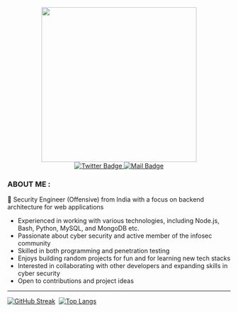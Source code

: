 <div id="header" align="center">
  <img src="https://media4.giphy.com/media/v1.Y2lkPTc5MGI3NjExYTFmMDUwMjUwNzViNmE2ZWRjZGMzYzBhMzk3NjgyYTIzNTQwMTZiNyZjdD1n/l0MYvaR4v3PFymiSk/giphy.gif" width="350"/>
</div>

<div id="badges" align="center">

  <a href="https://twitter.com/Himan10_">
    <img src="https://img.shields.io/badge/Twitter-red?style=for-the-badge&logo=twitter&logoColor=white" alt="Twitter Badge"/>
  </a>

  <a href="mailto:h3c.initiative46@gmail.com">
    <img src="https://img.shields.io/badge/GMAIL-grey?style=for-the-badge&logo=gmail&logoColor=white" alt="Mail Badge"/>
  </a>
</div>

### ABOUT ME :

👋 Security Engineer (Offensive) from India with a focus on backend architecture for web applications
- Experienced in working with various technologies, including Node.js, Bash, Python, MySQL, and MongoDB etc.
- Passionate about cyber security and active member of the infosec community
- Skilled in both programming and penetration testing
- Enjoys building random projects for fun and for learning new tech stacks
- Interested in collaborating with other developers and expanding skills in cyber security
- Open to contributions and project ideas

---
[![GitHub Streak](http://github-readme-streak-stats.herokuapp.com?user=Himan10&theme=black-ice&background=000000)](https://git.io/streak-stats)&nbsp;&nbsp;[![Top Langs](https://github-readme-stats-sigma-five.vercel.app/api/top-langs/?username=Himan10&layout=compact&theme=vision-friendly-dark)](https://github.com/anuraghazra/github-readme-stats)
<!---
Himan10/Himan10 is a ✨ special ✨ repository because its `README.md` (this file) appears on your GitHub profile.
You can click the Preview link to take a look at your changes.
--->
